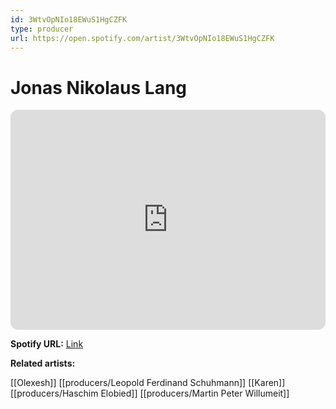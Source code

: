 ```yaml
---
id: 3WtvOpNIo18EWuS1HgCZFK
type: producer
url: https://open.spotify.com/artist/3WtvOpNIo18EWuS1HgCZFK
---
```

# Jonas Nikolaus Lang

<iframe style="border-radius:12px" src="https://open.spotify.com/embed/artist/3WtvOpNIo18EWuS1HgCZFK" width="100%" height="352" frameBorder="0" allowfullscreen="" allow="autoplay; clipboard-write; encrypted-media; fullscreen; picture-in-picture" loading="lazy"></iframe>

**Spotify URL:** [Link](https://open.spotify.com/artist/3WtvOpNIo18EWuS1HgCZFK)

**Related artists:**

[[Olexesh]]
[[producers/Leopold Ferdinand Schuhmann]]
[[Karen]]
[[producers/Haschim Elobied]]
[[producers/Martin Peter Willumeit]]
